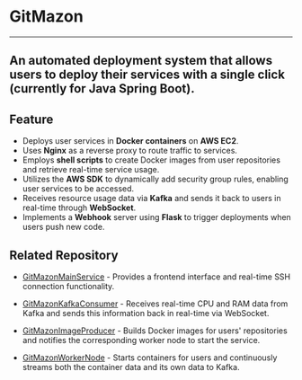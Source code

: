 # GitMazon

----
An automated deployment system that allows users to deploy their services with a single click (currently for Java Spring Boot).
----

## Feature 
- Deploys user services in **Docker containers** on **AWS EC2**.
- Uses **Nginx** as a reverse proxy to route traffic to services.
- Employs **shell scripts** to create Docker images from user repositories and retrieve real-time service usage.
- Utilizes the **AWS SDK** to dynamically add security group rules, enabling user services to be accessed.
- Receives resource usage data via **Kafka** and sends it back to users in real-time through **WebSocket**.
- Implements a **Webhook** server using **Flask** to trigger deployments when users push new code.

## Related Repository

- [GitMazonMainService](https://github.com/b22790188/GitMazonMainService) - Provides a frontend interface and real-time SSH connection functionality.

- [GitMazonKafkaConsumer](https://github.com/b22790188/GitMazonKafkaConsumerServer) - Receives real-time CPU and RAM data from Kafka and sends this information back in real-time via WebSocket.

- [GitMazonImageProducer](https://github.com/b22790188/GitMazonImageProducer) - Builds Docker images for users' repositories and notifies the corresponding worker node to start the service.

- [GitMazonWorkerNode](https://github.com/b22790188/GitMazonWorkerNode) - Starts containers for users and continuously streams both the container data and its own data to Kafka.
